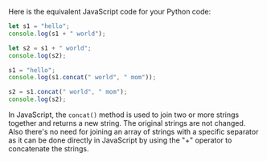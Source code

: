 Here is the equivalent JavaScript code for your Python code:

```JavaScript
let s1 = "hello";
console.log(s1 + " world");

let s2 = s1 + " world";
console.log(s2);

s1 = "hello";
console.log(s1.concat(" world", " mom"));

s2 = s1.concat(" world", " mom");
console.log(s2);
```
In JavaScript, the `concat()` method is used to join two or more strings together and returns a new string. The original strings are not changed. Also there's no need for joining an array of strings with a specific separator as it can be done directly in JavaScript by using the "+" operator to concatenate the strings.
